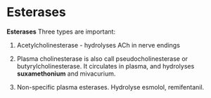 ---
---
# Esterases

**Esterases** Three types are important:

1. Acetylcholinesterase - hydrolyses ACh in nerve endings

2. Plasma cholinesterase is also call pseudocholinesterase or
butyrylcholinesterase. It circulates in plasma, and hydrolyses
**suxamethonium** and mivacurium.

3. Non-specific plasma esterases. Hydrolyse esmolol, remifentanil.
